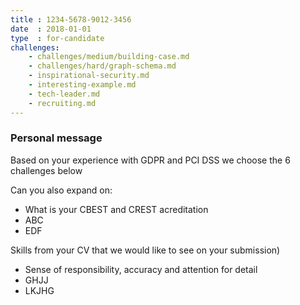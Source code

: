 ```yaml
---
title : 1234-5678-9012-3456
date  : 2018-01-01
type  : for-candidate
challenges:
    - challenges/medium/building-case.md
    - challenges/hard/graph-schema.md
    - inspirational-security.md
    - interesting-example.md
    - tech-leader.md
    - recruiting.md
---
```



### Personal message

Based on your experience with GDPR and PCI DSS we choose the 6 challenges below

Can you also expand on:

 - What is your CBEST and CREST acreditation
 - ABC
 - EDF

Skills from your CV that we would like to see on your submission)

 - Sense of responsibility, accuracy and attention for detail
 - GHJJ
 - LKJHG

